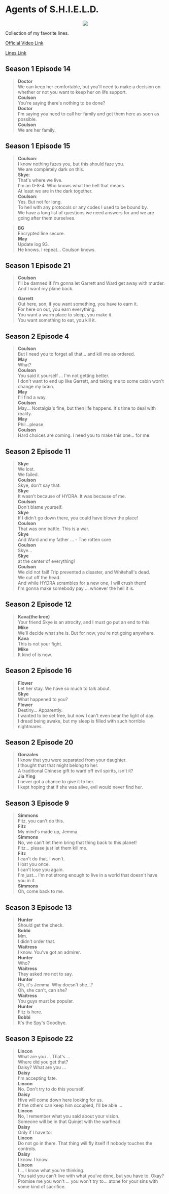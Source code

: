 # Agents of S.H.I.E.L.D.

<p align="center">
    <img src="img/shield-logo.jpg">
</p>

Collection of my favorite lines.

[Official Video Link](https://abc.go.com/shows/marvels-agents-of-shield)

[Lines Link](http://transcripts.foreverdreaming.org/viewforum.php?f=140)

## Season 1 Episode 14

>**Doctor**  
>We can keep her comfortable, but you'll need to make a decision on whether or not you want to keep her on life support.  
>**Coulson**  
>You're saying there's nothing to be done?  
>**Doctor**  
>I'm saying you need to call her family and get them here as soon as possible.  
>**Coulson**  
>We are her family.  



## Season 1 Episode 15


>**Coulson**:   
> I know nothing fazes you, but this should faze you.   
> We are completely dark on this.    
>**Skye**:    
>That's where we live.     
>I'm an 0-8-4. Who knows what the hell that means.  
>At least we are in the dark together.  
>**Coulson**:   
>Yes. But not for long.   
>To hell with any protocols or any codes I used to be bound by.  
>We have a long list of questions we need answers for and we are going after them ourselves.  

>**BG**  
>Encrypted line secure.  
>**May**  
>Update log 93.  
>He knows. I repeat... Coulson knows.  

## Season 1 Episode 21

>**Coulson**  
>I'll be damned if I'm gonna let Garrett and Ward get away with murder.  
>And I want my plane back.

>**Garrett**  
>Out here, son, if you want something, you have to earn it.   
>For here on out, you earn everything.   
>You want a warm place to sleep, you make it.   
>You want something to eat, you kill it.  

## Season 2 Episode 4

>**Coulson**    
>But I need you to forget all that... and kill me as ordered.  
>**May**    
>What?  
>**Coulson**   
>You said it yourself ... I'm not getting better.   
>I don't want to end up like Garrett, and taking me to some cabin won't change my brain.  
>**May**     
>I'll find a way.  
>**Coulson**   
>May... Nostalgia's fine, but then life happens. It's time to deal with reality.  
>**May**    
>Phil...please.  
>**Coulson**    
>Hard choices are coming. I need you to make this one... for me.  

## Season 2 Episode 11

>**Skye**  
>We lost.   
>We failed.  
>**Coulson**   
>Skye, don't say that.   
>**Skye**    
>It wasn't because of HYDRA. It was because of me.  
>**Coulson**  
>Don't blame yourself.   
>**Skye**  
>If I didn't go down there, you could have blown the place!   
>**Coulson**  
>That was one battle. This is a war.   
>**Skye**  
>And Ward and my father ... - The rotten core   
>**Coulson**  
>Skye...   
>**Skye**  
>at the center of everything!  
>**Coulson**  
>We did not fail! Trip prevented a disaster, and Whitehall's dead.   
>We cut off the head.   
>And while HYDRA scrambles for a new one, I will crush them!   
>I'm gonna make somebody pay ... whoever the hell it is.  

## Season 2 Episode 12

>**Kava(the kree)**   
>Your friend Skye is an atrocity, and I must go put an end to this.  
>**Mike**  
>We'll decide what she is. But for now, you're not going anywhere.  
>**Kava**  
>This is not your fight.  
>**Mike**  
>It kind of is now.  

## Season 2 Episode 16

>**Flower**  
>Let her stay. We have so much to talk about.  
>**Skye**  
>What happened to you?  
>**Flower**  
>Destiny... Apparently.  
>I wanted to be set free, but now I can't even bear the light of day.  
>I dread being awake, but my sleep is filled with such horrible nightmares.  

## Season 2 Episode 20  

>**Gonzales**  
>I know that you were separated from your daughter.   
>I thought that that might belong to her.   
>A traditional Chinese gift to ward off evil spirits, isn't it?  
>**Jia Ying**  
>I never got a chance to give it to her.  
>I kept hoping that if she was alive, evil would never find her.  

## Season 3 Episode 9

>**Simmons**  
>Fitz, you can't do this.  
>**Fitz**  
>My mind's made up, Jemma.  
>**Simmons**    
>No, we can't let them bring that thing back to this planet!  
>Fitz... please just let them kill me.  
>**Fitz**   
>I can't do that. I won't.  
>I lost you once.  
>I can't lose you again.  
>I'm just... I'm not strong enough to live in a world that doesn't have you in it.  
>**Simmons**  
>Oh, come back to me.  

## Season 3 Episode 13

>**Hunter**  
>Should get the check.  
>**Bobbi**  
>Mm.  
>I didn't order that.  
>**Waitress**  
>I know. You've got an admirer.  
>**Hunter**  
>Who?  
>**Waitress**  
>They asked me not to say.  
>**Hunter**  
>Oh, it's Jemma. Why doesn't she...?  
>Oh, she can't, can she?  
>**Waitress**  
>You guys must be popular.  
>**Hunter**  
>Fitz is here.  
>**Bobbi**  
>It's the Spy's Goodbye.  

## Season 3 Episode 22

>**Lincon**   
>What are you ... That's ...   
>Where did you get that?  
>Daisy? What are you ...  
>**Daisy**   
>I'm accepting fate.  
>**Lincon**   
>No. Don't try to do this yourself.  
>**Daisy**   
>Hive will come down here looking for us.  
>If the others can keep him occupied, I'll be able ...  
>**Lincon**   
>No, I remember what you said about your vision.  
>Someone will be in that Quinjet with the warhead.  
>**Daisy**   
>Only if I have to.  
>**Lincon**  
>Do not go in there. That thing will fly itself if nobody touches the controls.  
>**Daisy**  
>I know. I know.  
>**Lincon**  
>I ... I know what you're thinking.  
>You said you can't live with what you've done, but you have to. Okay?   
>Promise me you won't ... you won't try to... atone for your sins with some kind of sacrifice.  





